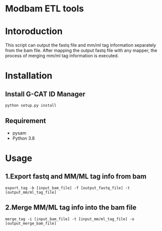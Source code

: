 Modbam ETL tools
==================

# Intoroduction
This script can output the fastq file and mm/ml tag information separately from the bam file. After mapping the output fastq file with any mapper, the process of merging mm/ml tag information is executed.

# Installation
## Install G-CAT ID Manager
```sh
python setup.py install
```

## Requirement
* pysam
* Python 3.8

# Usage
## 1.Export fastq and MM/ML tag info from bam
```
export_tag -b [input_bam_file] -f [output_fastq_file] -t [output_mm/ml_tag_file]
```

## 2.Merge MM/ML tag info into the bam file
```
merge_tag -i [input_bam_file] -t [input_mm/ml_tag_file] -o [output_merge_bam_file]
```

